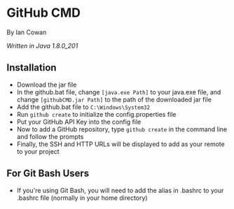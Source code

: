 GitHub CMD
==========

By Ian Cowan

<i>Written in Java 1.8.0_201</i>

Installation
------------
- Download the jar file
- In the github.bat file, change `[java.exe Path]` to your java.exe file, and change `[githubCMD.jar Path]` to the path of the downloaded jar file
- Add the github.bat file to `C:\Windows\System32`
- Run `github create` to initialize the config.properties file
- Put your GitHub API Key into the config file
- Now to add a GitHub repository, type `github create` in the command line and follow the prompts
- Finally, the SSH and HTTP URLs will be displayed to add as your remote to your project

For Git Bash Users
------------------
- If you're using Git Bash, you will need to add the alias in .bashrc to your .bashrc file (normally in your home directory)
